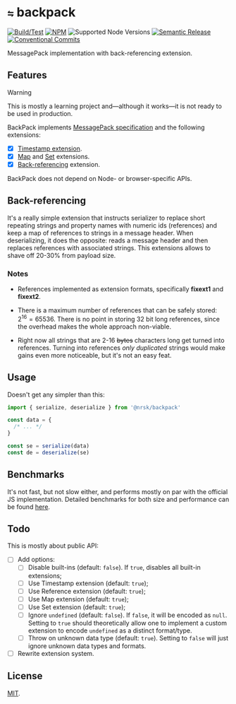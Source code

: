 # `⇋` backpack

<!-- [![Coverage](https://img.shields.io/coverallsCoverage/github/norskeld/backpack?style=flat-square&colorA=22272d&colorB=22272d)](https://coveralls.io/github/norskeld/backpack 'Test coverage') -->
<!-- [![Bundlephobia](https://img.shields.io/bundlephobia/minzip/@nrsk/backpack?style=flat-square&colorA=22272d&colorB=22272d&label=minzipped)](https://bundlephobia.com/package/@nrsk/backpack) -->
<!-- ![Tree Shaking](https://img.shields.io/static/v1?label=tree+shaking&message=✔&style=flat-square&colorA=22272d&colorB=22272d) -->

[![Build/Test](https://img.shields.io/github/actions/workflow/status/norskeld/backpack/test.yml?style=flat-square&colorA=22272d&colorB=22272d)](https://github.com/norskeld/backpack/actions 'Build and test workflows')
[![NPM](https://img.shields.io/npm/v/@nrsk/backpack?style=flat-square&colorA=22272d&colorB=22272d)](https://npm.im/@nrsk/backpack 'This package on NPM')
![Supported Node Versions](https://img.shields.io/node/v/%40nrsk/backpack?style=flat-square&colorA=22272d&colorB=22272d)
[![Semantic Release](https://img.shields.io/static/v1?label=semantic+release&message=✔&style=flat-square&colorA=22272d&colorB=22272d)](https://github.com/semantic-release/semantic-release 'This package uses semantic release to handle releasing, versioning, changelog generation and tagging')
[![Conventional Commits](https://img.shields.io/static/v1?label=conventional+commits&message=✔&style=flat-square&colorA=22272d&colorB=22272d)](https://conventionalcommits.org 'This package follows the conventional commits spec and guidelines')

MessagePack implementation with back-referencing extension.

## Features

> [!WARNING]
> This is mostly a learning project and—although it works—it is not ready to be used in production.

BackPack implements [MessagePack specification][messagepack-spec] and the following extensions:

- [x] [Timestamp extension][messagepack-timestamp-ext].
- [x] [Map] and [Set] extensions.
- [x] [Back-referencing](#back-referencing) extension.

BackPack does not depend on Node- or browser-specific APIs.

## Back-referencing

It's a really simple extension that instructs serializer to replace short repeating strings and property names with numeric ids (references) and keep a map of references to strings in a message header. When deserializing, it does the opposite: reads a message header and then replaces references with associated strings. This extensions allows to shave off 20-30% from payload size.

### Notes

- References implemented as extension formats, specifically **fixext1** and **fixext2**.

- There is a maximum number of references that can be safely stored: $2^{16} = 65536$. There is no point in storing 32 bit long references, since the overhead makes the whole approach non-viable.

- Right now all strings that are 2-16 ~~bytes~~ characters long get turned into references. Turning into references _only duplicated_ strings would make gains even more noticeable, but it's not an easy feat.

## Usage

Doesn't get any simpler than this:

```typescript
import { serialize, deserialize } from '@nrsk/backpack'

const data = {
  /* ... */
}

const se = serialize(data)
const de = deserialize(se)
```

## Benchmarks

It's not fast, but not slow either, and performs mostly on par with the official JS implementation. Detailed benchmarks for both size and performance can be found [here](./benchmarks/README.md).

## Todo

This is mostly about public API:

- [ ] Add options:
  - [ ] Disable built-ins (default: `false`). If `true`, disables all built-in extensions;
  - [ ] Use Timestamp extension (default: `true`);
  - [ ] Use Reference extension (default: `true`);
  - [ ] Use Map extension (default: `true`);
  - [ ] Use Set extension (default: `true`);
  - [ ] Ignore `undefined` (default: `false`). If `false`, it will be encoded as `null`. Setting to `true` should theoretically allow one to implement a custom extension to encode `undefined` as a distinct format/type.
  - [ ] Throw on unknown data type (default: `true`). Setting to `false` will just ignore unknown data types and formats.
- [ ] Rewrite extension system.

## License

[MIT](LICENSE).

<!-- Links. -->

[messagepack-spec]: https://github.com/msgpack/msgpack/blob/master/spec.md
[messagepack-timestamp-ext]: https://github.com/msgpack/msgpack/blob/master/spec.md#timestamp-extension-type
[map]: https://developer.mozilla.org/en-US/docs/Web/JavaScript/Reference/Global_Objects/Map
[set]: https://developer.mozilla.org/en-US/docs/Web/JavaScript/Reference/Global_Objects/Set
